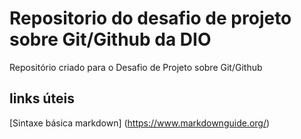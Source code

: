 # Repositorio do desafio de projeto sobre Git/Github da DIO
Repositório criado para o Desafio de Projeto sobre Git/Github
## links úteis
[Sintaxe básica markdown] (https://www.markdownguide.org/)
